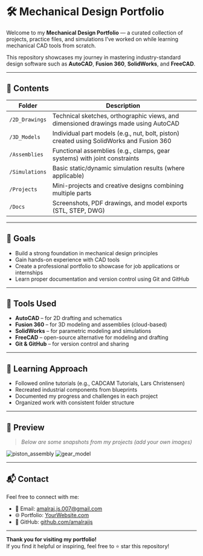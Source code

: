 # 🛠️ Mechanical Design Portfolio

Welcome to my **Mechanical Design Portfolio** — a curated collection of projects, practice files, and simulations I’ve worked on while learning mechanical CAD tools from scratch.

This repository showcases my journey in mastering industry-standard design software such as **AutoCAD**, **Fusion 360**, **SolidWorks**, and **FreeCAD**.

---

## 📌 Contents

| Folder | Description |
|--------|-------------|
| `/2D_Drawings` | Technical sketches, orthographic views, and dimensioned drawings made using AutoCAD |
| `/3D_Models` | Individual part models (e.g., nut, bolt, piston) created using SolidWorks and Fusion 360 |
| `/Assemblies` | Functional assemblies (e.g., clamps, gear systems) with joint constraints |
| `/Simulations` | Basic static/dynamic simulation results (where applicable) |
| `/Projects` | Mini-projects and creative designs combining multiple parts |
| `/Docs` | Screenshots, PDF drawings, and model exports (STL, STEP, DWG) |

---

## 🎯 Goals

- Build a strong foundation in mechanical design principles
- Gain hands-on experience with CAD tools
- Create a professional portfolio to showcase for job applications or internships
- Learn proper documentation and version control using Git and GitHub

---

## 🧰 Tools Used

- **AutoCAD** – for 2D drafting and schematics
- **Fusion 360** – for 3D modeling and assemblies (cloud-based)
- **SolidWorks** – for parametric modeling and simulations
- **FreeCAD** – open-source alternative for modeling and drafting
- **Git & GitHub** – for version control and sharing

---

## 🧠 Learning Approach

- Followed online tutorials (e.g., CADCAM Tutorials, Lars Christensen)
- Recreated industrial components from blueprints
- Documented my progress and challenges in each project
- Organized work with consistent folder structure

---

## 📸 Preview

> _Below are some snapshots from my projects (add your own images)_

![piston_assembly](Docs/piston_assembly_screenshot.png)
![gear_model](Docs/gear_model.png)

---

## 📬 Contact

Feel free to connect with me:

- 📧 Email: amalraj.js.007@gmail.com  
- 🌐 Portfolio: [YourWebsite.com](https://yourwebsite.com)  
- 🔗 GitHub: [github.com/amalrajjs](https://github.com/amalrajjs)

---

**Thank you for visiting my portfolio!**  
If you find it helpful or inspiring, feel free to ⭐ star this repository!
